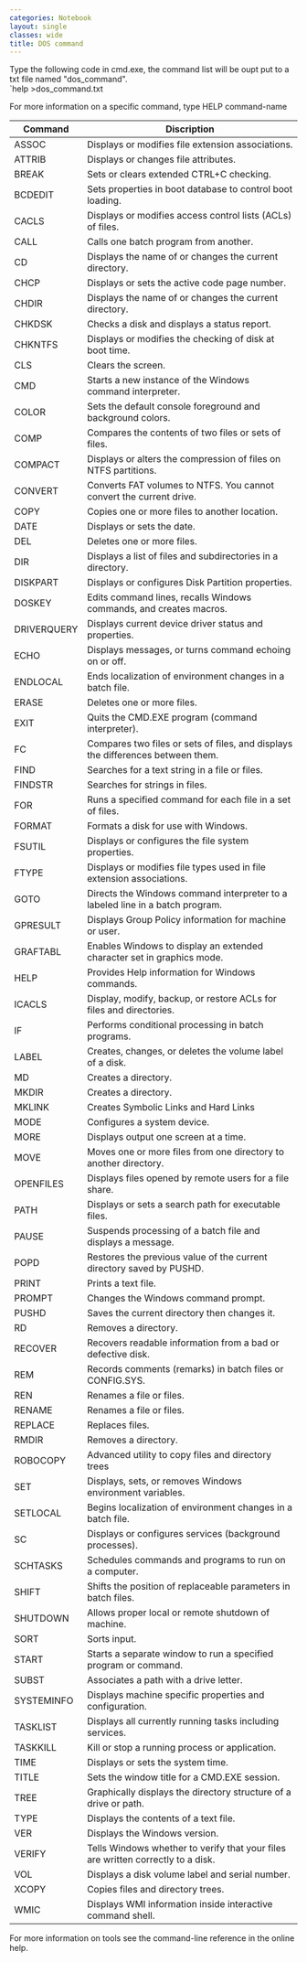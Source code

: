 ```yaml
---
categories: Notebook
layout: single
classes: wide
title: DOS command
---
```


Type the following code in cmd.exe, the command list will be oupt put to a txt file named "dos_command".  
`help >dos_command.txt

For more information on a specific command, type HELP command-name

| Command     | Discription                                                                      |
| ---         | ---                                                                              |
| ASSOC       | Displays or modifies file extension associations.                                |
| ATTRIB      | Displays or changes file attributes.                                             |
| BREAK       | Sets or clears extended CTRL+C checking.                                         |
| BCDEDIT     | Sets properties in boot database to control boot loading.                        |
| CACLS       | Displays or modifies access control lists (ACLs) of files.                       |
| CALL        | Calls one batch program from another.                                            |
| CD          | Displays the name of or changes the current directory.                           |
| CHCP        | Displays or sets the active code page number.                                    |
| CHDIR       | Displays the name of or changes the current directory.                           |
| CHKDSK      | Checks a disk and displays a status report.                                      |
| CHKNTFS     | Displays or modifies the checking of disk at boot time.                          |
| CLS         | Clears the screen.                                                               |
| CMD         | Starts a new instance of the Windows command interpreter.                        |
| COLOR       | Sets the default console foreground and background colors.                       |
| COMP        | Compares the contents of two files or sets of files.                             |
| COMPACT     | Displays or alters the compression of files on NTFS partitions.                  |
| CONVERT     | Converts FAT volumes to NTFS.  You cannot convert the current drive.             |
| COPY        | Copies one or more files to another location.                                    |
| DATE        | Displays or sets the date.                                                       |
| DEL         | Deletes one or more files.                                                       |
| DIR         | Displays a list of files and subdirectories in a directory.                      |
| DISKPART    | Displays or configures Disk Partition properties.                                |
| DOSKEY      | Edits command lines, recalls Windows commands, and creates macros.               |
| DRIVERQUERY | Displays current device driver status and properties.                            |
| ECHO        | Displays messages, or turns command echoing on or off.                           |
| ENDLOCAL    | Ends localization of environment changes in a batch file.                        |
| ERASE       | Deletes one or more files.                                                       |
| EXIT        | Quits the CMD.EXE program (command interpreter).                                 |
| FC          | Compares two files or sets of files, and displays the differences between them.  |
| FIND        | Searches for a text string in a file or files.                                   |
| FINDSTR     | Searches for strings in files.                                                   |
| FOR         | Runs a specified command for each file in a set of files.                        |
| FORMAT      | Formats a disk for use with Windows.                                             |
| FSUTIL      | Displays or configures the file system properties.                               |
| FTYPE       | Displays or modifies file types used in file extension associations.             |
| GOTO        | Directs the Windows command interpreter to a labeled line in a batch program.    |
| GPRESULT    | Displays Group Policy information for machine or user.                           |
| GRAFTABL    | Enables Windows to display an extended character set in graphics mode.           |
| HELP        | Provides Help information for Windows commands.                                  |
| ICACLS      | Display, modify, backup, or restore ACLs for files and directories.              |
| IF          | Performs conditional processing in batch programs.                               |
| LABEL       | Creates, changes, or deletes the volume label of a disk.                         |
| MD          | Creates a directory.                                                             |
| MKDIR       | Creates a directory.                                                             |
| MKLINK      | Creates Symbolic Links and Hard Links                                            |
| MODE        | Configures a system device.                                                      |
| MORE        | Displays output one screen at a time.                                            |
| MOVE        | Moves one or more files from one directory to another directory.                 |
| OPENFILES   | Displays files opened by remote users for a file share.                          |
| PATH        | Displays or sets a search path for executable files.                             |
| PAUSE       | Suspends processing of a batch file and displays a message.                      |
| POPD        | Restores the previous value of the current directory saved by PUSHD.             |
| PRINT       | Prints a text file.                                                              |
| PROMPT      | Changes the Windows command prompt.                                              |
| PUSHD       | Saves the current directory then changes it.                                     |
| RD          | Removes a directory.                                                             |
| RECOVER     | Recovers readable information from a bad or defective disk.                      |
| REM         | Records comments (remarks) in batch files or CONFIG.SYS.                         |
| REN         | Renames a file or files.                                                         |
| RENAME      | Renames a file or files.                                                         |
| REPLACE     | Replaces files.                                                                  |
| RMDIR       | Removes a directory.                                                             |
| ROBOCOPY    | Advanced utility to copy files and directory trees                               |
| SET         | Displays, sets, or removes Windows environment variables.                        |
| SETLOCAL    | Begins localization of environment changes in a batch file.                      |
| SC          | Displays or configures services (background processes).                          |
| SCHTASKS    | Schedules commands and programs to run on a computer.                            |
| SHIFT       | Shifts the position of replaceable parameters in batch files.                    |
| SHUTDOWN    | Allows proper local or remote shutdown of machine.                               |
| SORT        | Sorts input.                                                                     |
| START       | Starts a separate window to run a specified program or command.                  |
| SUBST       | Associates a path with a drive letter.                                           |
| SYSTEMINFO  | Displays machine specific properties and configuration.                          |
| TASKLIST    | Displays all currently running tasks including services.                         |
| TASKKILL    | Kill or stop a running process or application.                                   |
| TIME        | Displays or sets the system time.                                                |
| TITLE       | Sets the window title for a CMD.EXE session.                                     |
| TREE        | Graphically displays the directory structure of a drive or path.                 |
| TYPE        | Displays the contents of a text file.                                            |
| VER         | Displays the Windows version.                                                    |
| VERIFY      | Tells Windows whether to verify that your files are written correctly to a disk. |
| VOL         | Displays a disk volume label and serial number.                                  |
| XCOPY       | Copies files and directory trees.                                                |
| WMIC        | Displays WMI information inside interactive command shell.                       |

For more information on tools see the command-line reference in the online help.
